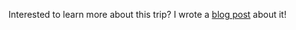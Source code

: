 Interested to learn more about this trip? I wrote a [blog post](../../blog/posts/2023-12-16-france.md) about it!

<script async src="//www.instagram.com/embed.js"></script>

<blockquote class="instagram-media" data-instgrm-captioned
    data-instgrm-permalink="https://www.instagram.com/p/C1ma83hrNEp/">
</blockquote>

<blockquote class="instagram-media" data-instgrm-captioned
    data-instgrm-permalink="https://www.instagram.com/p/C1mbaacLn09/">
</blockquote>

<blockquote class="instagram-media" data-instgrm-captioned
    data-instgrm-permalink="https://www.instagram.com/p/C1mbcvCrUoU/">
</blockquote>

<blockquote class="instagram-media" data-instgrm-captioned
    data-instgrm-permalink="https://www.instagram.com/p/C1mcGocL1Z5/">
</blockquote>

<blockquote class="instagram-media" data-instgrm-captioned
    data-instgrm-permalink="https://www.instagram.com/p/C1mcdO-rUom/">
</blockquote>

<blockquote class="instagram-media" data-instgrm-captioned
    data-instgrm-permalink="https://www.instagram.com/p/C1mc-i7rtpB/">
</blockquote>

<blockquote class="instagram-media" data-instgrm-captioned
    data-instgrm-permalink="https://www.instagram.com/p/C1mdO0TLJ1j/">
</blockquote>

<blockquote class="instagram-media" data-instgrm-captioned
    data-instgrm-permalink="https://www.instagram.com/p/C1mdieVL94j/">
</blockquote>

<blockquote class="instagram-media" data-instgrm-captioned
    data-instgrm-permalink="https://www.instagram.com/p/C1meHnIrFsD/">
</blockquote>

<blockquote class="instagram-media" data-instgrm-captioned
    data-instgrm-permalink="https://www.instagram.com/p/C1meOjTreJM/">
</blockquote>

<blockquote class="instagram-media" data-instgrm-captioned
    data-instgrm-permalink="https://www.instagram.com/p/C1mjfi8rMp1/">
</blockquote>

<blockquote class="instagram-media" data-instgrm-captioned
    data-instgrm-permalink="https://www.instagram.com/p/C1mjnUbL_Cl/">
</blockquote>

<blockquote class="instagram-media" data-instgrm-captioned
    data-instgrm-permalink="https://www.instagram.com/p/C1mjqMWLNZ1/">
</blockquote>

<blockquote class="instagram-media" data-instgrm-captioned
    data-instgrm-permalink="https://www.instagram.com/p/C1mj8nILt0U/">
</blockquote>

<blockquote class="instagram-media" data-instgrm-captioned
    data-instgrm-permalink="https://www.instagram.com/p/C1mkIYNr3-1/">
</blockquote>

<blockquote class="instagram-media" data-instgrm-captioned
    data-instgrm-permalink="https://www.instagram.com/p/C1mkQBCr-Gr/">
</blockquote>

<blockquote class="instagram-media" data-instgrm-captioned
    data-instgrm-permalink="https://www.instagram.com/p/C1mknM_L-zM/">
</blockquote>